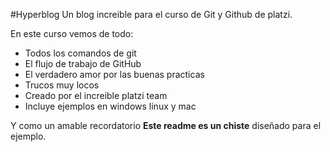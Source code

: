 #Hyperblog
Un blog increible para el curso de Git y Github de platzi.

En este curso vemos de todo:
- Todos los comandos de git
- El flujo de trabajo de GitHub
- El verdadero amor por las buenas practicas
- Trucos muy locos
- Creado por el increible platzi team 
- Incluye ejemplos en windows linux y mac

Y como un amable recordatorio **Este readme es un chiste** diseñado para el ejemplo.